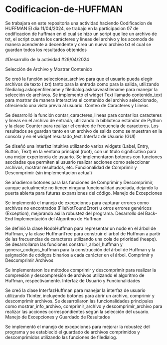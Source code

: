 # Codificacion-de-HUFFMAN
Se trabajara en este repositoria una actividad haciendo Codificacion de HUFFMAN
El dia 11/04/2024, se trabajo en la participacion 07 de codificacion de huffman en el cual se hizo un script que lee un archivo de txt, el script cuenta los carácteres y líneas del archivo y los acomoda de manera acendente a decendente y crea un nuevo archivo txt el cual se guardan todos los resultados obtenidos

#Desarrollo de la actividad
#29/04/2024

Selección de Archivo y Mostrar Contenido

Se creó la función seleccionar_archivo para que el usuario pueda elegir archivos de texto (.txt) tanto para la entrada como para la salida, utilizando filedialog.askopenfilename y filedialog.asksaveasfilename para manejar la selección de archivos.
Se implementó el widget Text llamado contenido_text para mostrar de manera interactiva el contenido del archivo seleccionado, ofreciendo una vista previa al usuario.
Conteo de Caracteres y Líneas

Se desarrolló la función contar_caracteres_lineas para contar los caracteres y líneas en el archivo de entrada, utilizando la biblioteca estándar de Python y la clase Counter para realizar el conteo de frecuencia de caracteres. Los resultados se guardan tanto en un archivo de salida como se muestran en la consola y en el widget resultado_text.
Interfaz de Usuario (GUI)

Se diseñó una interfaz intuitiva utilizando varios widgets (Label, Entry, Button, Text) en la ventana principal (root), con un título significativo para una mejor experiencia de usuario.
Se implementaron botones con funciones asociadas que permiten al usuario realizar acciones como seleccionar archivos, mostrar resultados, etc.
Funcionalidad de Comprimir y Descomprimir (sin implementación actual)

Se añadieron botones para las funciones de Comprimir y Descomprimir, aunque actualmente no tienen ninguna funcionalidad asociada, dejando la puerta abierta para futuras expansiones del código.
Manejo de Excepciones

Se implementó el manejo de excepciones para capturar errores como archivos no encontrados (FileNotFoundError) u otros errores genéricos (Exception), mejorando así la robustez del programa.
Desarrollo del Back-End
Implementación del Algoritmo de Huffman

Se definió la clase NodoHuffman para representar un nodo en el árbol de Huffman, y la clase HuffmanTree para construir el árbol de Huffman a partir de las frecuencias de caracteres utilizando una cola de prioridad (heapq).
Se desarrollaron las funciones construir_arbol_huffman y generar_codigos_huffman para la construcción del árbol de Huffman y la asignación de códigos binarios a cada carácter en el árbol.
Comprimir y Descomprimir Archivos

Se implementaron los métodos comprimir y descomprimir para realizar la compresión y descompresión de archivos utilizando el algoritmo de Huffman, respectivamente.
Interfaz de Usuario y Funcionalidades

Se creó la clase InterfazHuffman para manejar la interfaz de usuario utilizando Tkinter, incluyendo botones para abrir un archivo, comprimir y descomprimir archivos.
Se desarrollaron las funcionalidades principales como mostrar_info_archivo, comprimir_archivo y descomprimir_archivo para realizar las acciones correspondientes según la selección del usuario.
Manejo de Excepciones y Guardado de Resultados

Se implementó el manejo de excepciones para mejorar la robustez del programa y se estableció el guardado de archivos comprimidos y descomprimidos utilizando las funciones de filedialog.
